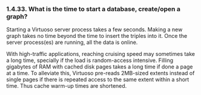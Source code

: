 <div>

<div>

<div>

<div>

### 1.4.33. What is the time to start a database, create/open a graph?

</div>

</div>

</div>

Starting a Virtuoso server process takes a few seconds. Making a new
graph takes no time beyond the time to insert the triples into it. Once
the server process(es) are running, all the data is online.

With high-traffic applications, reaching cruising speed may sometimes
take a long time, specially if the load is random-access intensive.
Filling gigabytes of RAM with cached disk pages takes a long time if
done a page at a time. To alleviate this, Virtuoso pre-reads 2MB-sized
extents instead of single pages if there is repeated access to the same
extent within a short time. Thus cache warm-up times are shortened.

</div>
